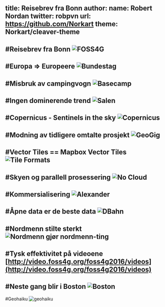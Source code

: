 title: Reisebrev fra Bonn
author:
  name: Robert Nordan
  twitter: robpvn
  url: https://github.com/Norkart
theme: Norkart/cleaver-theme
--
#Reisebrev fra Bonn
![FOSS4G](postcard-front.png)
--

#Europa => Europeere
![Bundestag](IMG_9466.JPG)
--

#Misbruk av campingvogn
![Basecamp](basecamp.jpg)
--

#Ingen dominerende trend 
![Salen](IMG_9523.JPG)
--

#Copernicus - Sentinels in the sky
![Copernicus](copernicus.PNG)
--

#Modning av tidligere omtalte prosjekt
![GeoGig](GeoGig_logo.png)
--

#Vector Tiles == Mapbox Vector Tiles
![Tile Formats](tileformats.png)
--

#Skyen og parallell prosessering
![No Cloud](nocloud.png)
--

#Kommersialisering
![Alexander](notonaboat1.jpg)
--

#Åpne data er de beste data
![DBahn](db_bahnhofsquartett.jpg)
--

#Nordmenn stilte sterkt
![Nordmenn gjør nordmenn-ting](onaboat1.jpg)
--

#Tysk effektivitet på videoene
[http://video.foss4g.org/foss4g2016/videos](http://video.foss4g.org/foss4g2016/videos)
--

#Neste gang blir i Boston
![Boston](foss4g2017.png)
--

#Geohaiku
![geohaiku](geohaiku.PNG)